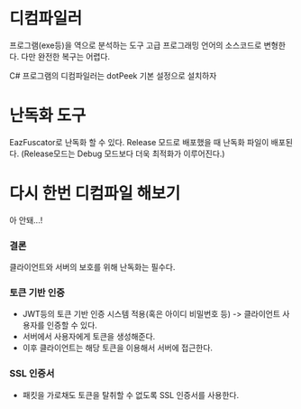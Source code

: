 # 디컴파일러

프로그램(exe등)을 역으로 분석하는 도구
고급 프로그래밍 언어의 소스코드로 변형한다. 다만 완전한 복구는 어렵다.

C# 프로그램의 디컴파일러는 dotPeek
기본 설정으로 설치하자

# 난독화 도구

EazFuscator로 난독화 할 수 있다.
Release 모드로 배포했을 때 난독화 파일이 배포된다.
(Release모드는 Debug 모드보다 더욱 최적화가 이루어진다.)

# 다시 한번 디컴파일 해보기

아 안돼...!


### 결론

클라이언트와 서버의 보호를 위해 난독화는 필수다.

### 토큰 기반 인증

- JWT등의 토큰 기반 인증 시스템 적용(혹은 아이디 비밀번호 등) -> 클라이언트 사용자를 인증할 수 있다.
- 서버에서 사용자에게 토큰을 생성해준다.
- 이후 클라이언트는 해당 토큰을 이용해서 서버에 접근한다.

### SSL 인증서

- 패킷을 가로채도 토큰을 탈취할 수 없도록 SSL 인증서를 사용한다.